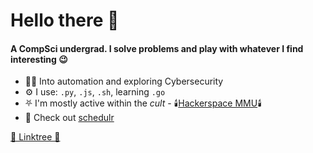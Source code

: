 # Hello there 👋

#### A CompSci undergrad. I solve problems and play with whatever I find interesting 😉

- ✍🏼 Into automation and exploring Cybersecurity
- ⚙️ I use: `.py`, `.js`, `.sh`, learning `.go`
- ⛧ I'm mostly active within the *cult* - 🕯️[Hackerspace MMU](https://hackerspacemmu.rocks/)🕯️
- 💅 Check out [schedulr](https://www.mmuschedulr.com/)

[🌳 Linktree 🌳](https://linktr.ee/sycanz?fbclid=PAZXh0bgNhZW0CMTEAAafj61igu_MExniVHGCa46eQoRrXM5HGIqksuALvS8GH_WkluulxzQKJ7MiSZA_aem_QWD-V13ClsVDma0WJr9Udg)
